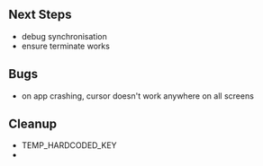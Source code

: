 ## Next Steps
- debug synchronisation
- ensure terminate works

## Bugs
- on app crashing, cursor doesn't work anywhere on all screens

## Cleanup
- TEMP_HARDCODED_KEY
- 